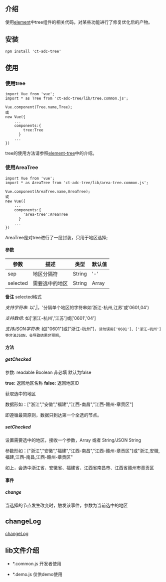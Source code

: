 ## 介绍

使用[element](https://github.com/ElemeFE/element)中tree组件的相关代码，对某些功能进行了修复优化后的产物。

## 安装

```
npm install 'ct-adc-tree'
```

## 使用

### 使用tree

```
import Vue from 'vue';
import * as Tree from 'ct-adc-tree/lib/tree.common.js';

Vue.component(Tree.name,Tree);
或
new Vue({
    ...
    components:{
        tree:Tree
      }
    ...
})
```

tree的使用方法请参照[element-tree](http://localhost:8085/#/zh-CN/component/tree)中的介绍。

### 使用AreaTree

```
import Vue from 'vue';
import * as AreaTree from 'ct-adc-tree/lib/area-tree.common.js';

Vue.component(AreaTree.name,AreaTree);
或
new Vue({
    ...
    components:{
        'area-tree':AreaTree
      }
    ...
})
```

AreaTree是对tree进行了一层封装，只用于地区选择;

#### 参数

参数|描述|类型|默认值
--- | --- | --- | --- |
sep | 地区分隔符 | String | '-'
selected | 需要选中的地区 | String | Array | []

**备注** selected格式

*支持字符串*: 以',|，'分隔单个地区的字符串如'浙江-杭州,江苏'或'0601,04')

*支持数组*: 如['浙江-杭州','江苏']或['0601','04']

*支持JSON字符串*: 如["0601"]或["浙江-杭州"]，`请勿误用['0601']、['浙江-杭州']等非法JSON，会导致结果非预期`。

#### 方法

##### getChecked

参数: readable Boolean 非必填 默认为false

**true:** 返回地区名称
**false:** 返回地区ID

获取选中的地区

数据形如：["浙江","安徽","福建","江西-南昌","江西-赣州-章贡区"]

即遵循最简原则，数据只到达第一个全选的节点。

##### setChecked

设置需要选中的地区，接收一个参数，Array 或者 String/JSON String

参数形如：["浙江","安徽","福建","江西-南昌","江西-赣州-章贡区"]或"浙江,安徽,福建,江西-南昌,江西-赣州-章贡区"

如上，会选中浙江省、安徽省、福建省、江西省南昌市、江西省赣州市章贡区

#### 事件

##### change

当选择的节点发生改变时，触发该事件，参数为当前选中的地区

## changeLog

[changeLog](https://github.com/ct-adc/adc-tree/blob/master/changeLog.md)


## lib文件介绍

* *.common.js 开发者使用

* *.demo.js 仅供demo使用